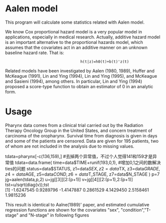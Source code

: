 Aalen model
===================

This program will calculate some statistics related with Aalen model.

We know Cox proportional hazard model is a very popular model in applications, especially in medical research.
Actually, additive hazard model is  an important alternative to the proportional hazards model, which assumes that the covariates act in an additive manner on an unknown baseline hazard rate. That is:

                                      h(t|z)=h0(t)+b(t)'z(t)
                                      
Related models have been investigated by Aalen (1980, 1989), Huffer and McKeague (1991), Lin and Ying (1994), Lin and Ying
(1995), and McKeague and Sasieni (1994), among others. In particular, Lin and Ying (1994)
proposed a score-type function to obtain an estimator of 0 in an analytic form.


Usage
==========
Pharynx data comes from a clinical trial carried out by the Radiation Therapy Oncology Group in the United States, and
concern treatment of carcinoma of the oropharynx. Survival time from diagnosis is given in days and some of the patients are censored. Data are given for 195 patients, two of whom are not included in the analysis due to missing
values.

tdata=pharynx[-c(136,159),]  #去掉两个异常值，不过个人觉得141和159才是异常值
tdata=data.frame(
  time=data$TIME+runif(193,0,1),  #增加0,1之间的数解决ties的问题
  status=data$STATUS,
  z1=data$SEX,
  z2=data$TX,
  z3=data$GRADE,
  z4=data$AGE,
  z5=data$COND,
  z6=data$T_STAGE,
  z7=data$N_STAGE
  )
p=7
jg=aalen(tdata,p,2)
u=jg[[3]][2:(p+1)]
v=jg[[4]][2:(p+1),2:(p+1)]
tst=u/sqrt(diag(v));tst  
[1] -1.6247545  0.9289796 -1.4147887  0.2861529  4.1429450  2.5158461  1.9815236

This result is identical to Aalne(1989)' paper, and estimated cumulative regression functions are shown for the covariates "sex", "condition","T-stage" and "N-stage" in following figures







